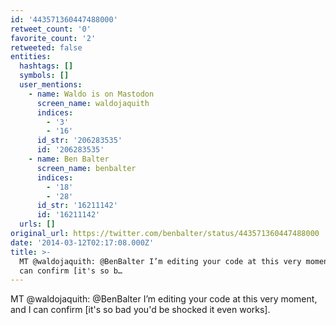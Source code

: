 ```yaml
---
id: '443571360447488000'
retweet_count: '0'
favorite_count: '2'
retweeted: false
entities:
  hashtags: []
  symbols: []
  user_mentions:
    - name: Waldo is on Mastodon
      screen_name: waldojaquith
      indices:
        - '3'
        - '16'
      id_str: '206283535'
      id: '206283535'
    - name: Ben Balter
      screen_name: benbalter
      indices:
        - '18'
        - '28'
      id_str: '16211142'
      id: '16211142'
  urls: []
original_url: https://twitter.com/benbalter/status/443571360447488000
date: '2014-03-12T02:17:08.000Z'
title: >-
  MT @waldojaquith: @BenBalter I’m editing your code at this very moment, and I
  can confirm [it's so b…
---
```


MT @waldojaquith: @BenBalter I’m editing your code at this very moment, and I can confirm [it's so bad you'd be shocked it even works].